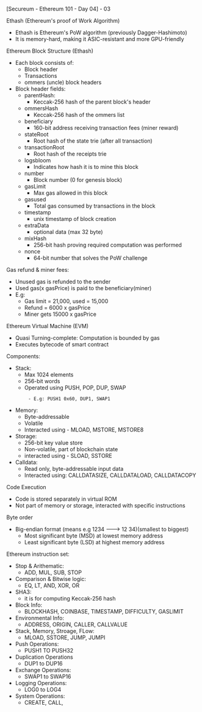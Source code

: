 [Secureum - Ethereum 101 - Day 04] - 03


Ethash (Ethereum's proof of Work Algorithm)

- Ethash is Ethereum's PoW algorithm (previously Dagger-Hashimoto) 
- It is memory-hard, making it ASIC-resistant and more GPU-friendly 

Ethereum Block Structure (Ethash)

- Each block consists of:
    - Block header 
    - Transactions 
    - ommers (uncle) block headers 
- Block header fields:
    - parentHash: 
        - Keccak-256 hash of the parent block's header 
    - ommersHash 
        - Keccak-256 hash of the ommers list 
    - beneficiary 
        - 160-bit address receiving transaction fees (miner reward)
    - stateRoot 
        - Root hash of the state trie (after all transaction) 
    - transactionRoot
        - Root hash of the receipts trie 
    - logsbloom 
        - Indicates how hash it is to mine this block 
    - number 
        - Block number (0 for genesis block) 
    - gasLimit 
        - Max gas allowed in this block 
    - gasused 
        - Total gas consumed by transactions in the block 
    - timestamp 
        - unix timestamp of block creation 
    - extraData 
        - optional data (max 32 byte) 
    - mixHash
        - 256-bit hash proving required computation was performed 
    - nonce
        - 64-bit number that solves the PoW challenge 


Gas refund & miner fees:

- Unused gas is refunded to the sender 
- Used gas(x gasPrice) is paid to the beneficiary(miner)
- E.g:
    - Gas limit = 21,000, used = 15,000
    - Refund = 6000 x gasPrice 
    - Miner gets 15000 x gasPrice 


Ethereum Virtual Machine (EVM)

- Quasi Turning-complete: Computation is bounded by gas 
- Executes bytecode of smart contract 

Components:
- Stack:
    - Max 1024 elements 
    - 256-bit words 
    - Operated using PUSH, POP, DUP, SWAP 
```
	    - E.g: PUSH1 0x60, DUP1, SWAP1
```
- Memory: 
    - Byte-addressable 
    - Volatile 
    - Interacted using - MLOAD, MSTORE, MSTORE8
- Storage:
    - 256-bit key value store 
    - Non-volatile, part of blockchain state 
    - interacted using - SLOAD, SSTORE 
- Calldata: 
    - Read only, byte-addressable input data 
    - Interacted using: CALLDATASIZE, CALLDATALOAD, CALLDATACOPY 

Code Execution 
- Code is stored separately in virtual ROM 
- Not part of memory or storage, interacted with specific instructions 

Byte order 
- Big-endian format (means e.g 1234 ---> 12 34)(smallest to biggest)
    - Most significant byte (MSD) at lowest memory address 
    - Least significant byte (LSD) at highest memory address 

Ethereum instruction set: 

- Stop & Arithematic: 
    - ADD, MUL, SUB, STOP 
- Comparison & Bitwise logic: 
    - EQ, LT, AND, XOR, OR 
- SHA3:
    - it is for computing Keccak-256 hash 
- Block Info: 
    - BLOCKHASH, COINBASE, TIMESTAMP, DIFFICULTY, GASLIMIT 
- Environmental Info:
    - ADDRESS, ORIGIN, CALLER, CALLVALUE 
- Stack, Memory, Stroage, FLow: 
    - MLOAD, SSTORE, JUMP, JUMPI
- Push Operations:
    - PUSH1 TO PUSH32 
- Duplication Operations
    - DUP1 to DUP16 
- Exchange Operations: 
    - SWAP1 to SWAP16
- Logging Operations:
    - LOG0 to LOG4
- System Operations:
    - CREATE, CALL, 